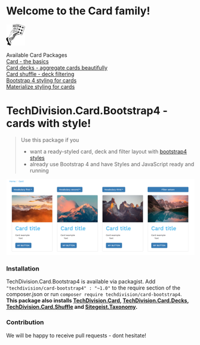 # Welcome to the Card family!
<img width="50" src="https://github.com/techdivision/card-documentation-assets/raw/master/assets/Logo.png" alt="" />

Available Card Packages  
[Card - the basics](https://github.com/techdivision/card)  
[Card decks - aggregate cards beautifully](https://github.com/techdivision/card-decks)  
[Card shuffle - deck filtering](https://github.com/techdivision/card-shuffle)  
[Bootstrap 4 styling for cards](https://github.com/techdivision/card-bootstrap4)  
[Materialize styling for cards](https://github.com/techdivision/card-materialize)   

# TechDivision.Card.Bootstrap4 - cards with style!
> Use this package if you
> - want a ready-styled card, deck and filter layout with [bootstrap4 styles](https://getbootstrap.com/docs/4.3/components/card/) 
> - already use Bootstrap 4 and have Styles and JavaScript ready and running  

![bootstrap styled cards](https://github.com/techdivision/card-documentation-assets/raw/master/assets/card-bootstrap4/bootstrap4.png "Place new image")


### Installation

TechDivision.Card.Bootstrap4 is available via packagist. Add `"techdivision/card-bootstrap4" : "~1.0"` to the require section of the composer.json
or run `composer require techdivision/card-bootstrap4`.  
**This package also installs [TechDivision.Card](https://github.com/techdivision/card), [TechDivision.Card.Decks](https://github.com/techdivision/card-decks), [TechDivision.Card.Shuffle](https://github.com/techdivision/card-shuffle) and [Sitegeist.Taxonomy](https://github.com/sitegeist/Sitegeist.Taxonomy).**  

### Contribution
We will be happy to receive pull requests - dont hesitate!
